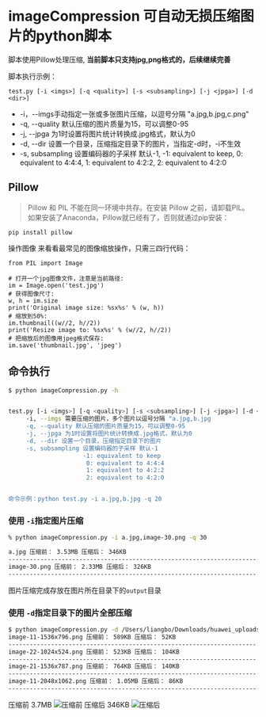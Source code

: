 # imageCompression 可自动无损压缩图片的python脚本
脚本使用Pillow处理压缩, **当前脚本只支持jpg,png格式的，后续继续完善**

脚本执行示例：
```
test.py [-i <imgs>] [-q <quality>] [-s <subsampling>] [-j <jpga>] [-d <dir>]
```
* -i，--imgs手动指定一张或多张图片压缩，以逗号分隔 "a.jpg,b.jpg,c.png"
* -q, --quality 默认压缩的图片质量为15，可以调整0-95
* -j, --jpga 为1时设置将图片统计转换成.jpg格式，默认为0
* -d, --dir 设置一个目录，压缩指定目录下的图片，当指定-d时，-i不生效
* -s, subsampling 设置编码器的子采样 默认-1, -1: equivalent to keep, 0: equivalent to 4:4:4, 1: equivalent to 4:2:2, 2: equivalent to 4:2:0

## Pillow
> Pillow 和 PIL 不能在同一环境中共存。在安装 Pillow 之前，请卸载PIL。
如果安装了Anaconda，Pillow就已经有了，否则就通过pip安装：

```
pip install pillow
```
操作图像
来看看最常见的图像缩放操作，只需三四行代码：
```
from PIL import Image

# 打开一个jpg图像文件，注意是当前路径:
im = Image.open('test.jpg')
# 获得图像尺寸:
w, h = im.size
print('Original image size: %sx%s' % (w, h))
# 缩放到50%:
im.thumbnail((w//2, h//2))
print('Resize image to: %sx%s' % (w//2, h//2))
# 把缩放后的图像用jpeg格式保存:
im.save('thumbnail.jpg', 'jpeg')
```
## 命令执行

```bash
$ python imageCompression.py -h


test.py [-i <imgs>] [-q <quality>] [-s <subsampling>] [-j <jpga>] [-d <dir>]
     -i, --imgs 需要压缩的图片，多个图片以逗号分隔 "a.jpg,b.jpg
     -q, --quality 默认压缩的图片质量为15，可以调整0-95 
     -j, --jpga 为1时设置将图片统计转换成.jpg格式，默认为0 
     -d, --dir 设置一个目录，压缩指定目录下的图片 
     -s, subsampling 设置编码器的子采样 默认-1 
                     -1: equivalent to keep 
                      0: equivalent to 4:4:4 
                      1: equivalent to 4:2:2 
                      2: equivalent to 4:2:0 


命令示例：python test.py -i a.jpg,b.jpg -q 20
```

### 使用 ```-i```指定图片压缩
```bash
% python imageCompression.py -i a.jpg,image-30.png -q 30 

a.jpg 压缩前： 3.53MB 压缩后： 346KB
----------------------------------------------------------------------
image-30.png 压缩前： 2.33MB 压缩后： 326KB
----------------------------------------------------------------------
```
图片压缩完成存放在图片所在目录下的```output```目录

### 使用 ```-d```指定目录下的图片全部压缩
```bash
$ python imageCompression.py -d /Users/liangbo/Downloads/huawei_uploads/uploads/2020
image-11-1536x796.png 压缩前： 589KB 压缩后： 52KB
----------------------------------------------------------------------
image-22-1024x524.png 压缩前： 523KB 压缩后： 104KB
----------------------------------------------------------------------
image-21-1536x787.png 压缩前： 764KB 压缩后： 140KB
----------------------------------------------------------------------
image-11-2048x1062.png 压缩前： 1.05MB 压缩后： 86KB
----------------------------------------------------------------------
```
压缩前 3.7MB
![压缩前](https://github.com/liangxiaobo/imageCompression/blob/master/%E5%8E%8B%E7%BC%A9%E5%89%8D.jpg)
压缩后 346KB
![压缩后](https://github.com/liangxiaobo/imageCompression/blob/master/%E5%8E%8B%E7%BC%A9%E5%90%8E.jpg)

